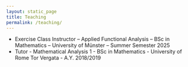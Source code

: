 ```yaml
---
layout: static_page
title: Teaching
permalink: /teaching/
---
```

* Exercise Class Instructor – Applied Functional Analysis – BSc in Mathematics – University of Münster – Summer Semester 2025
* Tutor - Mathematical Analysis 1 - BSc in Mathematics - University of Rome Tor Vergata - A.Y. 2018/2019